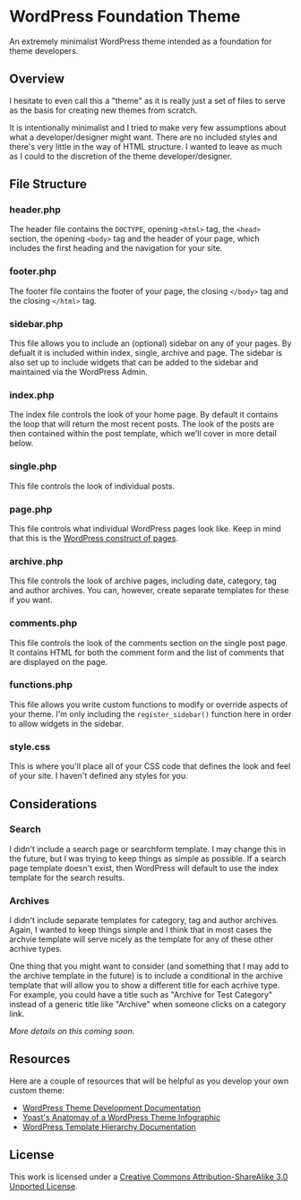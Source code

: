 # WordPress Foundation Theme

An extremely minimalist WordPress theme intended as a foundation for theme developers.

## Overview

I hesitate to even call this a "theme" as it is really just a set of files to serve as the basis for creating new themes from scratch.

It is intentionally minimalist and I tried to make very few assumptions about what a developer/designer might want. There are no included styles and there's very little in the way of HTML structure. I wanted to leave as much as I could to the discretion of the theme developer/designer.

## File Structure

### header.php

The header file contains the `DOCTYPE`, opening `<html>` tag, the `<head>` section, the opening `<body>` tag and the header of your page, which includes the first heading and the navigation for your site.

### footer.php

The footer file contains the footer of your page, the closing `</body>` tag and the closing `</html>` tag.

### sidebar.php

This file allows you to include an (optional) sidebar on any of your pages. By defualt it is included within index, single, archive and page. The sidebar is also set up to include widgets that can be added to the sidebar and maintained via the WordPress Admin.

### index.php

The index file controls the look of your home page. By default it contains the loop that will return the most recent posts. The look of the posts are then contained within the post template, which we'll cover in more detail below.

### single.php

This file controls the look of individual posts.

### page.php

This file controls what individual WordPress pages look like. Keep in mind that this is the [WordPress construct of pages](http://codex.wordpress.org/Pages).

### archive.php

This file controls the look of archive pages, including date, category, tag and author archives. You can, however, create separate templates for these if you want.

### comments.php

This file controls the look of the comments section on the single post page. It contains HTML for both the comment form and the list of comments that are displayed on the page.

### functions.php

This file allows you write custom functions to modify or override aspects of your theme. I'm only including the `register_sidebar()` function here in order to allow widgets in the sidebar.

### style.css

This is where you'll place all of your CSS code that defines the look and feel of your site. I haven't defined any styles for you.

## Considerations

### Search

I didn't include a search page or searchform template. I may change this in the future, but I was trying to keep things as simple as possible. If a search page template doesn't exist, then WordPress will default to use the index template for the search results.

### Archives

I didn't include separate templates for category, tag and author archives. Again, I wanted to keep things simple and I think that in most cases the archvie template will serve nicely as the template for any of these other acrhive types.

One thing that you might want to consider (and something that I may add to the archive template in the future) is to include a conditional in the archive template that will allow you to show a different title for each acrhive type. For example, you could have a title such as "Archive for Test Category" instead of a generic title like "Archive" when someone clicks on a category link.

*More details on this coming soon.*

## Resources

Here are a couple of resources that will be helpful as you develop your own custom theme:

- [WordPress Theme Development Documentation](http://codex.wordpress.org/Theme_Development)
- [Yoast's Anatomay of a WordPress Theme Infographic](http://yoast.com/wordpress-theme-anatomy/)
- [WordPress Template Hierarchy Documentation](http://codex.wordpress.org/Template_Hierarchy)

## License

This work is licensed under a [Creative Commons Attribution-ShareAlike 3.0 Unported License](http://creativecommons.org/licenses/by-sa/3.0/).